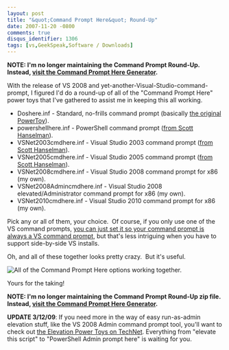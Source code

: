 ```yaml
---
layout: post
title: "&quot;Command Prompt Here&quot; Round-Up"
date: 2007-11-20 -0800
comments: true
disqus_identifier: 1306
tags: [vs,GeekSpeak,Software / Downloads]
---
```

**NOTE: I'm no longer maintaining the Command Prompt Round-Up. Instead,
[visit the Command Prompt Here
Generator](http://app.paraesthesia.com/CommandPromptHere/).**

With the release of VS 2008 and
yet-another-Visual-Studio-command-prompt, I figured I'd do a round-up of
all of the "Command Prompt Here" power toys that I've gathered to assist
me in keeping this all working.

-   Doshere.inf - Standard, no-frills command prompt (basically [the
    original
    PowerToy](http://www.microsoft.com/windowsxp/downloads/powertoys/xppowertoys.mspx)).
-   powershellhere.inf - PowerShell command prompt ([from Scott
    Hanselman](http://www.hanselman.com/blog/IntroducingPowerShellPromptHere.aspx)).
-   VSNet2003cmdhere.inf - Visual Studio 2003 command prompt ([from
    Scott
    Hanselman](http://www.hanselman.com/blog/VisualStudioCommandPromptHereAndSearchUnknownFileExtensions.aspx)).
-   VSNet2005cmdhere.inf - Visual Studio 2005 command prompt ([from
    Scott
    Hanselman](http://www.hanselman.com/blog/VisualStudioCommandPromptHereAndSearchUnknownFileExtensions.aspx)).
-   VSNet2008cmdhere.inf - Visual Studio 2008 command prompt for x86 (my
    own).
-   VSNet2008Admincmdhere.inf - Visual Studio 2008
    elevated/Administrator command prompt for x86 (my own).
-   VSNet2010cmdhere.inf - Visual Studio 2010 command prompt for x86 (my
    own).

Pick any or all of them, your choice.  Of course, if you only use one of
the VS command prompts, [you can just set it so your command prompt is
always a VS command
prompt](/archive/2004/06/28/net-command-prompt-here-and-everywhere-else.aspx),
but that's less intriguing when you have to support side-by-side VS
installs.

Oh, and all of these together looks pretty crazy.  But it's useful.

![All of the Command Prompt Here options working
together.](https://hyqi8g.dm2301.livefilestore.com/y2pL9BOo6gIL4SHHsuyPSLNHP1ap8G5VbS7F3S_pIlanpUbfBpp3TacI3DoMuT6Eh52Mjov0sohkY9nOwzAC1N8mqmRebp320Iu3gJFfDXd8oM/20071120cmdhere.png?psid=1)

Yours for the taking!

**NOTE: I'm no longer maintaining the Command Prompt Round-Up zip file.
Instead, [visit the Command Prompt Here
Generator](http://app.paraesthesia.com/CommandPromptHere/).**

**UPDATE 3/12/09**: If you need more in the way of easy run-as-admin
elevation stuff, like the VS 2008 Admin command prompt tool, you'll want
to check out [the Elevation Power Toys on
TechNet](http://technet.microsoft.com/en-us/magazine/2008.06.elevation.aspx).
Everything from "elevate this script" to "PowerShell Admin prompt here"
is waiting for you.

